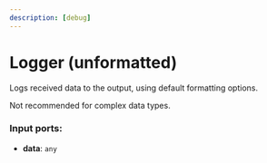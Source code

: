 ```yaml
---
description: [debug]
---
```


# Logger (unformatted)

Logs received data to the output, using default formatting options.

Not recommended for complex data types.

### Input ports:

* __data__: ` any `

